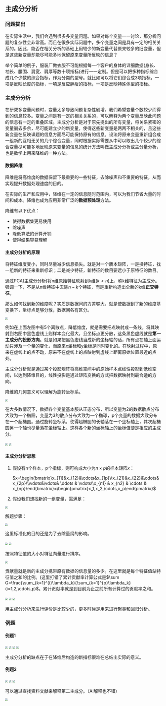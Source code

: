 ## 主成分分析

### 问题提出

在实际生活中，我们会遇到很多多变量问题。如果对每个变量一一讨论，那分析问题的复杂性会非常高。而且在很多实际问题中，多个变量之间是具有一定的相关关系的。因此，能否在相关分析的基础上用较少的新变量代替原来较多的旧变量，但是这些新变量却能尽可能多地保留原来变量所反映的信息？

举个简单的例子，服装厂做衣服不可能根据每一个客户的身体的详细数据(身长、袖长、腰围、肩宽、肩厚等数十项指标)进行一一定制。但是可以把多种指标综合成几个少数的综合指标，作为分类的型号。就比如可以将它们综合成3项指标，一项是反映长度的指标，一项是反应胖瘦的指标，一项是反映特殊体型的指标。

### 主成分分析

在研究多变量问题时，变量太多导致问题复杂性剧增。我们希望变量个数较少而得到的信息较多。变量之间是有一定的相关关系的，可以解释为两个变量反映此问题的信息有一定的重叠区域。主成分分析是对于原先提出的所有变量，将关系紧密的变量删去多余，尽可能建立少的新变量，使得这些新变量是两两不相关的，且这些新变量在反映课题的信息方面尽可能保持原有的信息。设法将原来变量重新组合成一组新的互相无关的几个综合变量，同时根据实际需要从中可以取出几个较少的综合变量尽可能多地反映原来变量的信息的统计方法叫做主成分分析或主分量分析，也是数学上用来降维的一种方法。

#### 数据降维

降维是将高维度的数据保留下最重要的一些特征，去除噪声和不重要的特征，从而实现提升数据处理速度的目的。

在实际的生产和应用中，降维在一定的信息随时范围内，可以为我们节省大量的时间和成本。降维也成为应用非常广泛的**数据预处理**方法。

降维有以下优点：

- 使得数据集更易使用
- 除噪声
- 降低算法的计算开销
- 使得结果容易理解

#### 主成分分析的原理

将特征维度变小，同时尽量减少信息损失。就是对一个赝本矩阵，一是换特征，找一组新的特征来重新标识；二是减少特征，新特征的数目要远小于原特征的数目。

通过PCA(主成分分析)将n维原始特征映射到k维($k<n$)上，称k维特征为主成分。强调一下，不是从n维特征中去除$n-k$个特征，而是重新构造出全新的k维**正交特征**。

那么如何找到新的维度呢？实质是数据间的方差够大，就是使数据到了新的维度基变换下，坐标点足够分散，数据间各有区分。

<img src="picture/0601.png" style="zoom:50%;" />

例如在上面左图中有5个离散点，降低维度，就是需要把点映射成一条线。将其映射到右图中黑色虚线上则样本变化最大，且坐标点更分散，这条黑色虚线就是**第一主成分的投影方向**。就是如果把黑色虚线当成新的坐标轴的话，所有点在轴上面运动只涉及一个量的变化，而原来x坐标和y坐标是同时变化的。在映射过程中，原来在虚线上的点不动，原来不在虚线上的点映射到虚线上距离原始位置最近的点处。

主成分分析就是通过某个投影矩阵将高维空间中的原始样本点线性投影到低维空间，以达到降维目的，线性投影是通过矩阵变换的方式把数据映射到最合适的方向。

降维的几何意义可以理解为旋转坐标系。

<img src="picture/0602.png" style="zoom:50%;" />

在大多数情况下，数据各个变量基本服从正态分布，所以变量为2的数据散点分布大致为一个椭圆，变量为3的散点分布大致为一个椭球，p个变量的数据大致分布在一个超椭圆。通过旋转坐标系，使得超椭圆的长轴落在一个坐标轴上，其次超椭圆另一个轴也尽量落在坐标轴上。这样各个新的坐标轴上的坐标值便是相应的主成分。

<img src="picture/0603.png" style="zoom:50%;" />

<img src="picture/0604.png" style="zoom:50%;" />

#### 主成分分析思想

1. 假设有n个样本，p个指标，则可构成大小为$n\times p$的样本矩阵$x$：

   $x=\begin{bmatrix}x_{11}&x_{12}&\cdots&x_{1p}\\x_{21}&x_{22}&\cdots&x_{2p}\\\vdots&\vdots& \ddots & \vdots\\x_{n1} & x_{n2} & \cdots & x_{np}\end{bmatrix}=\begin{pmatrix}x_1,x_2,\cdots,x_p\end{pmatrix}$

2. 假设我们想找新的一组变量，需满足：

<img src="picture/0605.png" style="zoom:50%;" />

解题步骤：

<img src="picture/0606.png" style="zoom:50%;" />

这里标准化的目的还是为了去除量纲的影响。

<img src="picture/0607.png" style="zoom:50%;" />

<img src="picture/0608.png" style="zoom:50%;" />

按照特征值的大小对特征向量进行排序。

<img src="picture/0609.png" style="zoom:50%;" />

贡献量就是新的主成分携带原有数据的信息量的多少。在这里就是每个特征值站特征值之和的比例。(这里打错了累计贡献率计算公式是$\sum G=\frac{\sum_{k=1}^{i}\lambda_k}{\sum_{k=1}^{p}\lambda_k}(i=1,2,\cdots,p)$。累计贡献率就是到目前为止之前所有计算过的贡献率之和。

<img src="picture/0610.png" style="zoom:50%;" />

<img src="picture/0611.png" style="zoom:50%;" />

<img src="picture/0612.png" style="zoom:50%;" />

用主成分分析来进行评价是比较少的，更多时候是用来进行聚类和回归分析。

### 例题

#### 例题1

<img src="picture/0613.png" style="zoom:50%;" />

<img src="picture/0614.png" style="zoom:50%;" />

<img src="picture/0615.png" style="zoom:50%;" />

<img src="picture/0616.png" style="zoom:50%;" />

主成分分析的缺点在于在降维后构造的新指标很难在总结出实际的意义。

#### 例题2

<img src="picture/0617.png" style="zoom:50%;" />

<img src="picture/0618.png" style="zoom:50%;" />

<img src="picture/0619.png" style="zoom:50%;" />

可以通过查找资料文献来解释第二主成分。（AI解释也不错）

<img src="picture/0620.png" style="zoom:50%;" />